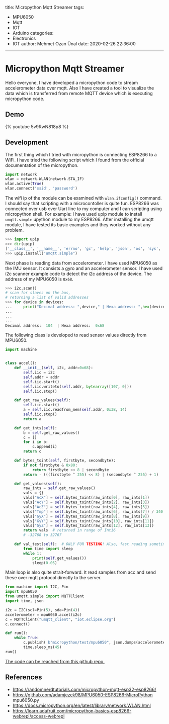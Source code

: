 title: Micropython Mqtt Streamer
tags:
  - MPU6050
  - Mqtt
  - IOT
  - Arduino
categories:
  - Electronics
  - IOT
author: Mehmet Ozan Ünal
date: 2020-02-26 22:36:00
---

# Micropython Mqtt Streamer

Hello everyone,
I have developed a micropython code to stream accelerometer data over mqtt. Also I have created a tool to visualize the data which is transferred from remote MQTT device which is executing micropython code.

## Demo

{% youtube 5v9RwN818p8 %}

## Development

The first thing which I tried with micropython is connecting ESP8266 to a WiFi. I have tried the following script which I found from the official documentation of the micropython.

```python
import network
wlan = network.WLAN(network.STA_IF)
wlan.active(True)
wlan.connect('ssid', 'password')
```

The wifi ip of the module can be examined with `wlan.ifconfig()` command. I should say that scripting with a microcontoller is quite fun. ESP8266 was connected over usb over Uart line to my computer and I can scripting using micropython shell. For example: I have used upip module to install `umqtt.simple` upython module to my ESP8266. After installing the umqtt module, I have tested its basic examples and they worked without any problem.

```python
>>> import upip
>>> dir(upip)
['__class__', '__name__', 'errno', 'gc', 'help', 'json', 'os', 'sys', 'usocket', 'ussl', 'uzlib', 'main', 'debug', 'tarfile', 'install_path', 'cleanup_files', 'gzdict_sz', 'file_buf', 'NotFoundError', 'op_split', 'op_basename', '_makedirs', 'save_file', 'install_tar', 'expandhome', 'warn_ussl', 'url_open', 'get_pkg_metadata', 'fatal', 'install_pkg', 'install', 'get_install_path', 'cleanup']
>>> upip.install("umqtt.simple")

```

Next phase is reading data from accelerometer. I have used MPU6050 as the IMU sensor. It consists a gyro and an accelerometer sensor. I have used i2c scanner example code to detect the i2c address of the device. The address of my MPU6050 is `0x68`.


```python
>>> i2c.scan() 
# scan for slaves on the bus, 
# returning a list of valid addresses
>>> for device in devices:
...     print("Decimal address: ",device," | Hexa address: ",hex(device))
...
...
...
Decimal address:  104  | Hexa address:  0x68
```

The following class is developed to read sensor values directly from MPU6050.
```python
import machine


class accel():
    def __init__(self, i2c, addr=0x68):
        self.iic = i2c
        self.addr = addr
        self.iic.start()
        self.iic.writeto(self.addr, bytearray([107, 0]))
        self.iic.stop()

    def get_raw_values(self):
        self.iic.start()
        a = self.iic.readfrom_mem(self.addr, 0x3B, 14)
        self.iic.stop()
        return a

    def get_ints(self):
        b = self.get_raw_values()
        c = []
        for i in b:
            c.append(i)
        return c

    def bytes_toint(self, firstbyte, secondbyte):
        if not firstbyte & 0x80:
            return firstbyte << 8 | secondbyte
        return - (((firstbyte ^ 255) << 8) | (secondbyte ^ 255) + 1)

    def get_values(self):
        raw_ints = self.get_raw_values()
        vals = {}
        vals["AcX"] = self.bytes_toint(raw_ints[0], raw_ints[1])
        vals["AcY"] = self.bytes_toint(raw_ints[2], raw_ints[3])
        vals["AcZ"] = self.bytes_toint(raw_ints[4], raw_ints[5])
        vals["Tmp"] = self.bytes_toint(raw_ints[6], raw_ints[7]) / 340.00 + 36.53
        vals["GyX"] = self.bytes_toint(raw_ints[8], raw_ints[9])
        vals["GyY"] = self.bytes_toint(raw_ints[10], raw_ints[11])
        vals["GyZ"] = self.bytes_toint(raw_ints[12], raw_ints[13])
        return vals  # returned in range of Int16
        # -32768 to 32767

    def val_test(self):  # ONLY FOR TESTING! Also, fast reading sometimes crashes IIC
        from time import sleep
        while 1:
            print(self.get_values())
            sleep(0.05)
```

Main loop is also quite strait-forward. It read samples from acc and send these over mqtt protocol directly to the server.

```python
from machine import I2C, Pin
import mpu6050
from umqtt.simple import MQTTClient
import time, json

i2c = I2C(scl=Pin(5), sda=Pin(4))
accelerometer = mpu6050.accel(i2c)
c = MQTTClient("umqtt_client", "iot.eclipse.org")
c.connect()

def run():
    while True:
        c.publish( b"micropython/test/mpu6050", json.dumps(accelerometer.get_values()) )
        time.sleep_ms(45)
run()
```


[The code can be reached from this github repo.](https://github.com/mozanunal/micropython-mpu6050-mqtt-streamer)

## References

- https://randomnerdtutorials.com/micropython-mqtt-esp32-esp8266/
- https://github.com/adamjezek98/MPU6050-ESP8266-MicroPython mpu6050.py
- https://docs.micropython.org/en/latest/library/network.WLAN.html
- https://learn.adafruit.com/micropython-basics-esp8266-webrepl/access-webrepl 

